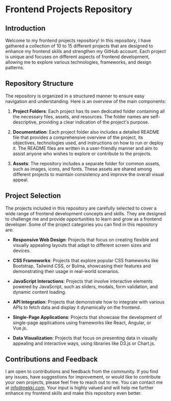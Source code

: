 # Frontend Projects Repository

## Introduction
Welcome to my frontend projects repository! In this repository, I have gathered a collection of 10 to 15 different projects that are designed to enhance my frontend skills and strengthen my GitHub account. Each project is unique and focuses on different aspects of frontend development, allowing me to explore various technologies, frameworks, and design patterns.

## Repository Structure
The repository is organized in a structured manner to ensure easy navigation and understanding. Here is an overview of the main components:

1. **Project Folders**: Each project has its own dedicated folder containing all the necessary files, assets, and resources. The folder names are self-descriptive, providing a clear indication of the project's purpose.

2. **Documentation**: Each project folder also includes a detailed README file that provides a comprehensive overview of the project, its objectives, technologies used, and instructions on how to run or deploy it. The README files are written in a user-friendly manner and aim to assist anyone who wishes to explore or contribute to the projects.

3. **Assets**: The repository includes a separate folder for common assets, such as images, icons, and fonts. These assets are shared among different projects to maintain consistency and improve the overall visual appeal.

## Project Selection
The projects included in this repository are carefully selected to cover a wide range of frontend development concepts and skills. They are designed to challenge me and provide opportunities to learn and grow as a frontend developer. Some of the project categories you can find in this repository are:

- **Responsive Web Design**: Projects that focus on creating flexible and visually appealing layouts that adapt to different screen sizes and devices.

- **CSS Frameworks**: Projects that explore popular CSS frameworks like Bootstrap, Tailwind CSS, or Bulma, showcasing their features and demonstrating their usage in real-world scenarios.

- **JavaScript Interactions**: Projects that involve interactive elements powered by JavaScript, such as sliders, modals, form validation, and dynamic content loading.

- **API Integration**: Projects that demonstrate how to integrate with various APIs to fetch data and display it dynamically on the frontend.

- **Single-Page Applications**: Projects that showcase the development of single-page applications using frameworks like React, Angular, or Vue.js.

- **Data Visualization**: Projects that focus on presenting data in visually appealing and interactive ways, using libraries like D3.js or Chart.js.

## Contributions and Feedback
I am open to contributions and feedback from the community. If you find any issues, have suggestions for improvement, or would like to contribute your own projects, please feel free to reach out to me. You can contact me at info@nekki.com. Your input is highly valued and will help me further enhance my frontend skills and make this repository even better.
